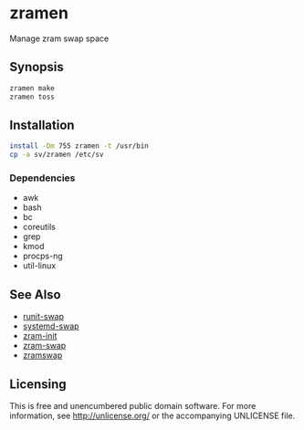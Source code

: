 # zramen

Manage zram swap space

## Synopsis

```sh
zramen make
zramen toss
```

## Installation

```sh
install -Dm 755 zramen -t /usr/bin
cp -a sv/zramen /etc/sv
```

### Dependencies

- awk
- bash
- bc
- coreutils
- grep
- kmod
- procps-ng
- util-linux

## See Also

- [runit-swap](https://github.com/thypon/runit-swap)
- [systemd-swap](https://github.com/Nefelim4ag/systemd-swap)
- [zram-init](https://github.com/vaeth/zram-init)
- [zram-swap](https://github.com/foundObjects/zram-swap)
- [zramswap](https://aur.archlinux.org/packages/zramswap/)

## Licensing

This is free and unencumbered public domain software. For more
information, see http://unlicense.org/ or the accompanying UNLICENSE file.
